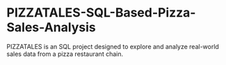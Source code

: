 # PIZZATALES-SQL-Based-Pizza-Sales-Analysis
PIZZATALES is an SQL project designed to explore and analyze real-world sales data from a pizza restaurant chain.
